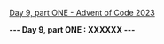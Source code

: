[Day 9, part ONE - Advent of Code 2023](https://adventofcode.com/2023/day/9)

**--- Day 9, part ONE : XXXXXX ---**

